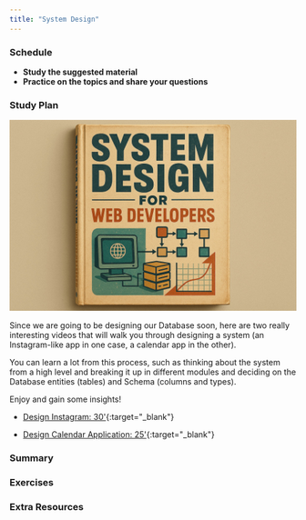 ```yaml
---
title: "System Design"
---
```


### Schedule

  - **Study the suggested material**
  - **Practice on the topics and share your questions**

### Study Plan

  ![](./assets/system.design.jpg)

  Since we are going to be designing our Database soon, here are two really
  interesting videos that will walk you through designing a system 
  (an Instagram-like app in one case, a calendar app in the other). 
  
  You can learn a lot from this process, such as thinking about the system 
  from a high level and breaking it up in different modules and deciding 
  on the Database entities (tables) and Schema (columns and types).

  Enjoy and gain some insights!

  - [Design Instagram: 30'](https://www.youtube.com/watch?v=VJpfO6KdyWE){:target="_blank"} 

  - [Design Calendar Application: 25'](https://www.youtube.com/watch?v=39eAITqeu7g){:target="_blank"} 

### Summary

### Exercises

### Extra Resources
